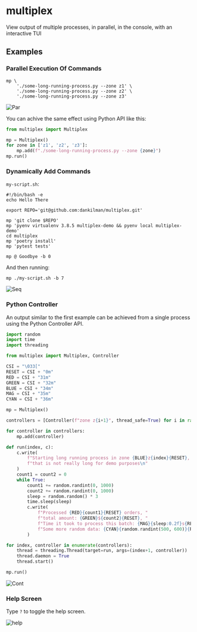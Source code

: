 # multiplex
View output of multiple processes, in parallel, in the console, with an interactive TUI

## Examples

### Parallel Execution Of Commands

```shell script
mp \
    './some-long-running-process.py --zone z1' \
    './some-long-running-process.py --zone z2' \
    './some-long-running-process.py --zone z3'
```

![Par](http://multiplex-static-files.s3-website-us-east-1.amazonaws.com/o.par.gif)

You can achive the same effect using Python API like this:

```python
from multiplex import Multiplex

mp = Multiplex()
for zone in ['z1', 'z2', 'z3']:
    mp.add(f"./some-long-running-process.py --zone {zone}")
mp.run()
```

### Dynamically Add Commands

`my-script.sh`:
```shell script
#!/bin/bash -e
echo Hello There

export REPO='git@github.com:dankilman/multiplex.git'

mp 'git clone $REPO'
mp 'pyenv virtualenv 3.8.5 multiplex-demo && pyenv local multiplex-demo'
cd multiplex
mp 'poetry install'
mp 'pytest tests'

mp @ Goodbye -b 0
```

And then running: 
```shell script
mp ./my-script.sh -b 7
```

![Seq](http://multiplex-static-files.s3-website-us-east-1.amazonaws.com/o.seq.gif)

### Python Controller
An output similar to the first example can be achieved from a single process using
the Python Controller API.

```python
import random
import time
import threading

from multiplex import Multiplex, Controller

CSI = "\033["
RESET = CSI + "0m"
RED = CSI + "31m"
GREEN = CSI + "32m"
BLUE = CSI + "34m"
MAG = CSI + "35m"
CYAN = CSI + "36m"

mp = Multiplex()

controllers = [Controller(f"zone z{i+1}", thread_safe=True) for i in range(3)]

for controller in controllers:
    mp.add(controller)

def run(index, c):
    c.write(
        f"Starting long running process in zone {BLUE}z{index}{RESET}, "
        f"that is not really long for demo purposes\n"
    )
    count1 = count2 = 0
    while True:
        count1 += random.randint(0, 1000)
        count2 += random.randint(0, 1000)
        sleep = random.random() * 3
        time.sleep(sleep)
        c.write(
            f"Processed {RED}{count1}{RESET} orders, "
            f"total amount: {GREEN}${count2}{RESET}, "
            f"Time it took to process this batch: {MAG}{sleep:0.2f}s{RESET}, "
            f"Some more random data: {CYAN}{random.randint(500, 600)}{RESET}\n"
        )

for index, controller in enumerate(controllers):
    thread = threading.Thread(target=run, args=(index+1, controller))
    thread.daemon = True
    thread.start()

mp.run()
```

![Cont](http://multiplex-static-files.s3-website-us-east-1.amazonaws.com/o.cont.gif)

### Help Screen
Type `?` to toggle the help screen.

![help](http://multiplex-static-files.s3-website-us-east-1.amazonaws.com/help.png)
